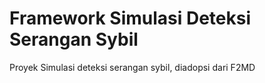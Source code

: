 
# Framework Simulasi Deteksi Serangan Sybil

Proyek Simulasi deteksi serangan sybil, diadopsi dari F2MD
